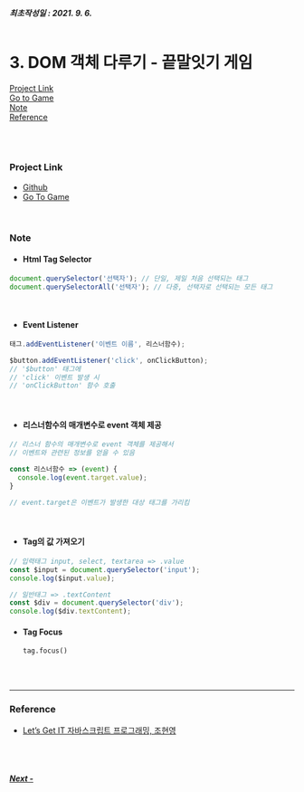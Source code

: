 ##### 최초작성일 : 2021. 9. 6.<br><br>

# 3. DOM 객체 다루기 - 끝말잇기 게임

[Project Link](#project-link)  
[Go to Game](#go-to-game)  
[Note](#note)  
[Reference](#reference)

<br><br>

### Project Link

- [Github](https://github.com/mansaout/word-relay)
- [Go To Game](https://mansaout.github.io/word-relay/)

<br>

### Note

- #### Html Tag Selector

```js
document.querySelector('선택자'); // 단일, 제일 처음 선택되는 태그
document.querySelectorAll('선택자'); // 다중, 선택자로 선택되는 모든 태그
```

<br>

- #### Event Listener

```js
태그.addEventListener('이벤트 이름', 리스너함수);

$button.addEventListener('click', onClickButton);
// '$button' 태그에
// 'click' 이벤트 발생 시
// 'onClickButton' 함수 호출
```

<br>

- #### 리스너함수의 매개변수로 event 객체 제공

```js
// 리스너 함수의 매개변수로 event 객체를 제공해서
// 이벤트와 관련된 정보를 얻을 수 있음

const 리스너함수 => (event) {
  console.log(event.target.value);
}

// event.target은 이벤트가 발생한 대상 태그를 가리킴
```

<br>

- #### Tag의 값 가져오기

```js
// 입력태그 input, select, textarea => .value
const $input = document.querySelector('input');
console.log($input.value);

// 일반태그 => .textContent
const $div = document.querySelector('div');
console.log($div.textContent);
```

- #### Tag Focus
  `tag.focus()`

<br><br>

---

### **Reference**

- [Let’s Get IT 자바스크립트 프로그래밍, 조현영](http://www.kyobobook.co.kr/product/detailViewKor.laf?ejkGb=KOR&mallGb=KOR&barcode=9791165215873&orderClick=LAG&Kc=)

<br><br>

##### [Next - ]()
